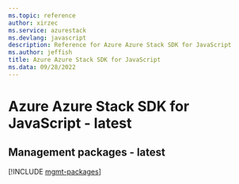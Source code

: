 ```yaml
---
ms.topic: reference
author: xirzec
ms.service: azurestack
ms.devlang: javascript
description: Reference for Azure Azure Stack SDK for JavaScript
ms.author: jeffish
title: Azure Azure Stack SDK for JavaScript
ms.data: 09/28/2022
---
```

# Azure Azure Stack SDK for JavaScript - latest

## Management packages - latest
[!INCLUDE [mgmt-packages](azure-stack-mgmt-index.md)]